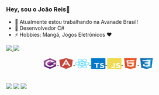 ### Hey, sou o João Reis👋

- 🔭 Atualmente estou trabalhando na Avanade Brasil!
- 🌱 Desenvolvedor C#
- ⚡ Hobbies: Mangá, Jogos Eletrônicos ❤

<div>
  <a align="center" href="https://github.com/slepire7">
  <img height="165em" src="https://github-readme-stats.vercel.app/api?username=slepire7&show_icons=true&include_all_commits=true&count_private=true&hide_border=false&theme=tokyonight"/>
  <img height="165em" src="https://github-readme-stats.vercel.app/api/top-langs/?username=slepire7&layout=compact&custom_title=Linguagens%20mais%20usadas&langs_count=10&include_all_commits=true&hide_progress=true&hide_border=false&theme=tokyonight"/>
</div>

<div align="center" style="display: inline_block"><br>
  <img align="center" alt="Slepire7-Csharp" height="30" width="40" src="https://raw.githubusercontent.com/devicons/devicon/master/icons/csharp/csharp-original.svg">
  <img align="center" alt="Slepire7-Angular" height="30" width="40" src="https://raw.githubusercontent.com/devicons/devicon/master/icons/angularjs/angularjs-plain.svg"> 
  <img align="center" alt="Slepire7-React" height="30" width="40" src="https://raw.githubusercontent.com/devicons/devicon/master/icons/react/react-original.svg"> 
  <img align="center" alt="Slepire7-Ts" height="30" width="40" src="https://raw.githubusercontent.com/devicons/devicon/master/icons/typescript/typescript-plain.svg">   
  <img align="center" alt="Slepire7-Js" height="30" width="40" src="https://raw.githubusercontent.com/devicons/devicon/master/icons/javascript/javascript-plain.svg">
  <img align="center" alt="Slepire7-HTML" height="30" width="40" src="https://raw.githubusercontent.com/devicons/devicon/master/icons/html5/html5-original.svg">
  <img align="center" alt="Slepire7-CSS" height="30" width="40" src="https://raw.githubusercontent.com/devicons/devicon/master/icons/css3/css3-original.svg">  
</div>
  
  
# 
  
  
<div> 
	<!-- 
	<a href="https://www.youtube.com/channel/UCa-6HjZ0fY5CsQur_enc0PQ" target="_blank"><img src="https://img.shields.io/badge/YouTube-FF0000?style=for-the-badge&logo=youtube&logoColor=white" target="_blank"></a>
	-->  
  <a href="https://instagram.com/slepire7" target="_blank"><img src="https://img.shields.io/badge/-Instagram-%23E4405F?style=for-the-badge&logo=instagram&logoColor=white" target="_blank"></a>
  <a href = "mailto:slepire7@gmail.com"><img src="https://img.shields.io/badge/-Gmail-%23333?style=for-the-badge&logo=gmail&logoColor=white" target="_blank"></a>
  <a href="https://www.linkedin.com/in/j-manoel-reis/" target="_blank"><img src="https://img.shields.io/badge/-LinkedIn-%230077B5?style=for-the-badge&logo=linkedin&logoColor=white" target="_blank"></a>
</div>
